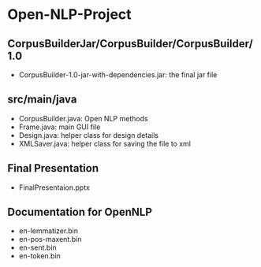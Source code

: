 # Open-NLP-Project
## CorpusBuilderJar/CorpusBuilder/CorpusBuilder/1.0
- CorpusBuilder-1.0-jar-with-dependencies.jar: the final jar file
## src/main/java
- CorpusBuilder.java: Open NLP methods
- Frame.java: main GUI file
- Design.java: helper class for design details
- XMLSaver.java: helper class for saving the file to xml
## Final Presentation
- FinalPresentaion.pptx
## Documentation for OpenNLP
- en-lemmatizer.bin
- en-pos-maxent.bin
- en-sent.bin
- en-token.bin
